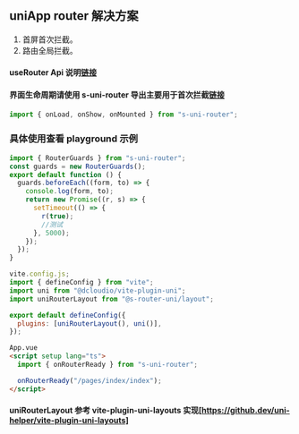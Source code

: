 ## uniApp router 解决方案

1. 首屏首次拦截。
2. 路由全局拦截。

#### useRouter Api 说明[链接](https://github.com/so11y/s-uni-router/blob/master/router/src/routerHooks.ts#L39)

#### 界面生命周期请使用 s-uni-router 导出主要用于首次拦截[链接](https://github.com/so11y/s-uni-router/blob/master/router/src/onCycle.ts#L20)

```javascript
import { onLoad, onShow, onMounted } from "s-uni-router";
```

### 具体使用查看 playground 示例

```javascript
import { RouterGuards } from "s-uni-router";
const guards = new RouterGuards();
export default function () {
  guards.beforeEach((form, to) => {
    console.log(form, to);
    return new Promise((r, s) => {
      setTimeout(() => {
        r(true);
        //测试
      }, 5000);
    });
  });
}
```

```javascript
vite.config.js;
import { defineConfig } from "vite";
import uni from "@dcloudio/vite-plugin-uni";
import uniRouterLayout from "@s-router-uni/layout";

export default defineConfig({
  plugins: [uniRouterLayout(), uni()],
});
```

```html
App.vue
<script setup lang="ts">
  import { onRouterReady } from "s-uni-router";

  onRouterReady("/pages/index/index");
</script>
```

#### uniRouterLayout 参考 vite-plugin-uni-layouts 实现[https://github.dev/uni-helper/vite-plugin-uni-layouts]
